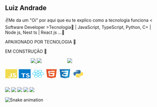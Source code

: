 ## Luiz Andrade
 ✌Me da um "Oi" por aqui que eu te explico como a tecnologia funciona
< Software Developer >Tecnologia🚀 | JavaScript, TypeScript, Python, C+ | Node js, Nest ts | React js ...🔋

APAIXONADO POR TECNOLOGIA 🤖

EM CONSTRUÇÃO 🚧 
 <div align="center">
  <a href="https://github.com/Luizkk7">
    <img height="150em" src="https://github-readme-stats.vercel.app/api?username=Luizkk7&count_private=true&include_all_commits=true&show_icons=true&theme=dracula&hide_border=false&show_owner=true"/>
    <img height="150em" src="https://github-readme-stats.vercel.app/api/top-langs/?username=Luizkk7&theme=dracula&hide_border=false&&layout=compact"/></a>
<img align="right" width="300" src="https://i2.wp.com/allhtaccess.info/wp-content/uploads/2018/03/programming.gif?fit=1281%2C716&ssl=1" />
</div>
<div style="display: inline_block"><br>
  <img align="center" alt="Luiz-Js" height="30" width="40" src="https://raw.githubusercontent.com/devicons/devicon/master/icons/javascript/javascript-plain.svg">
  <img align="center" alt="Luiz-Ts" height="30" width="40" src="https://raw.githubusercontent.com/devicons/devicon/master/icons/typescript/typescript-plain.svg">
  <img align="center" alt="Luiz-React" height="30" width="40" src="https://raw.githubusercontent.com/devicons/devicon/master/icons/react/react-original.svg">
  <img align="center" alt="Luiz-HTML" height="30" width="40" src="https://raw.githubusercontent.com/devicons/devicon/master/icons/html5/html5-original.svg">
  <img align="center" alt="Luiz-CSS" height="30" width="40" src="https://raw.githubusercontent.com/devicons/devicon/master/icons/css3/css3-original.svg">
  <img align="center" alt="Luiz-Python" height="30" width="40" src="https://raw.githubusercontent.com/devicons/devicon/master/icons/python/python-original.svg">
</div>

##
 </div>
  <a href="https://instagram.com/Luizkk7" target="_blank"><img src="https://img.shields.io/badge/-Instagram-%23E4405F?style=for-the-badge&logo=instagram&logoColor=white" target="_blank"></a>
 <a href="https://discord.gg/AG2CvMgk" target="_blank"><img src="https://img.shields.io/badge/Discord-7289DA?style=for-the-badge&logo=discord&logoColor=white" target="_blank"></a> 
   <a href="https://wa.me/5521969860322?text=Sou+Luiz+%2C+fale+comigo+%21%F0%9F%90%B1%E2%80%8D%F0%9F%91%A4" target="_blank"><img src="https://img.shields.io/badge/WhatsApp-25D366?style=for-the-badge&logo=whatsapp&logoColor=white" target="_blank"></a>
  <a href = "mailto:luizclaudioandrade@gmail.com"><img src="https://img.shields.io/badge/-Gmail-%23333?style=for-the-badge&logo=gmail&logoColor=white" target="_blank"></a>
  <a href="https://www.linkedin.com/in/luiz-andrade-51177367/" target="_blank"><img src="https://img.shields.io/badge/-LinkedIn-%230077B5?style=for-the-badge&logo=linkedin&logoColor=white" target="_blank"></a> 
 

 ![Snake animation](https://github.com/Luizkk7/Luizkk7/blob/output/github-contribution-grid-snake.svg)
 
</div>
